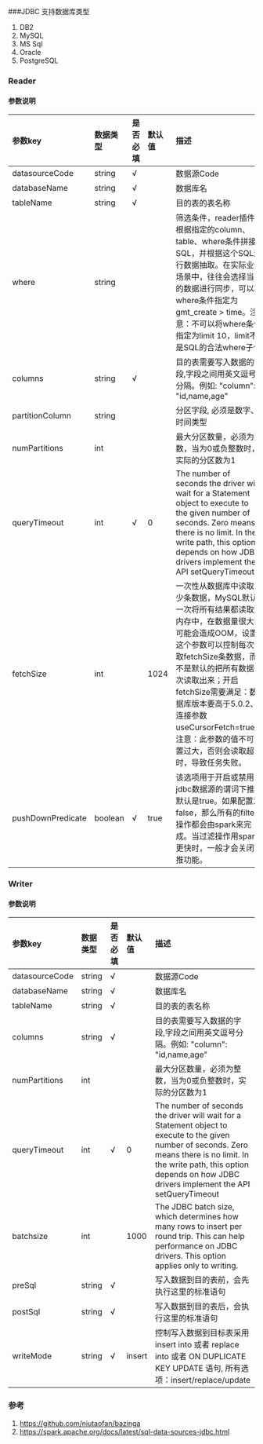 ###JDBC 支持数据库类型

1. DB2
2. MySQL
3. MS Sql
4. Oracle
5. PostgreSQL

### Reader

#### 参数说明

| 参数key           | 数据类型   | 是否必填  | 默认值    |描述                                  |
| :-----           | :-----    | :-----   | :------  | :------                             |
| datasourceCode   | string    | √        |          | 数据源Code                           |
| databaseName     | string    | √        |          | 数据库名                             |
| tableName        | string    | √        |          | 目的表的表名称                        |
| where            | string    |          |          | 筛选条件，reader插件根据指定的column、table、where条件拼接SQL，并根据这个SQL进行数据抽取。在实际业务场景中，往往会选择当天的数据进行同步，可以将where条件指定为gmt_create > time。注意：不可以将where条件指定为limit 10，limit不是SQL的合法where子句|
| columns          | string    | √        |          | 目的表需要写入数据的字段,字段之间用英文逗号分隔。例如: "column": "id,name,age"                  |
| partitionColumn  | string    |          |          | 分区字段, 必须是数字、时间类型                 |
| numPartitions    | int       |          |          | 最大分区数量，必须为整数，当为0或负整数时，实际的分区数为1   |
| queryTimeout     | int       | √        | 0        | The number of seconds the driver will wait for a Statement object to execute to the given number of seconds. Zero means there is no limit. In the write path, this option depends on how JDBC drivers implement the API setQueryTimeout   |
| fetchSize        | int       |          | 1024     | 一次性从数据库中读取多少条数据，MySQL默认一次将所有结果都读取到内存中，在数据量很大时可能会造成OOM，设置这个参数可以控制每次读取fetchSize条数据，而不是默认的把所有数据一次读取出来；开启fetchSize需要满足：数据库版本要高于5.0.2、连接参数useCursorFetch=true。 注意：此参数的值不可设置过大，否则会读取超时，导致任务失败。|
| pushDownPredicate| boolean   | √        | true     | 该选项用于开启或禁用jdbc数据源的谓词下推。默认是true。如果配置为false，那么所有的filter操作都会由spark来完成。当过滤操作用spark更快时，一般才会关闭下推功能。|


### Writer

#### 参数说明

| 参数key           | 数据类型   | 是否必填  | 默认值    |描述                                  |
| :-----           | :-----    | :-----   | :------  | :------                             |
| datasourceCode   | string    | √        |          | 数据源Code                           |
| databaseName     | string    | √        |          | 数据库名                             |
| tableName        | string    | √        |          | 目的表的表名称                        |
| columns          | string    | √        |          | 目的表需要写入数据的字段,字段之间用英文逗号分隔。例如: "column": "id,name,age"                  |
| numPartitions    | int       |          |          | 最大分区数量，必须为整数，当为0或负整数时，实际的分区数为1   |
| queryTimeout     | int       | √        | 0        | The number of seconds the driver will wait for a Statement object to execute to the given number of seconds. Zero means there is no limit. In the write path, this option depends on how JDBC drivers implement the API setQueryTimeout   |
| batchsize        | int       |          | 1000     | The JDBC batch size, which determines how many rows to insert per round trip. This can help performance on JDBC drivers. This option applies only to writing.|
| preSql           | string    | √        |          | 写入数据到目的表前，会先执行这里的标准语句                  |
| postSql          | string    | √        |          | 写入数据到目的表后，会执行这里的标准语句                  |
| writeMode        | string    | √        | insert   | 控制写入数据到目标表采用 insert into 或者 replace into 或者 ON DUPLICATE KEY UPDATE 语句, 所有选项：insert/replace/update                |

### 参考
1. https://github.com/niutaofan/bazinga
2. https://spark.apache.org/docs/latest/sql-data-sources-jdbc.html

